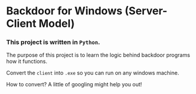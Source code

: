 # Backdoor for Windows (Server-Client Model)

### This project is written in `Python`.

The purpose of this project is to learn the logic behind backdoor programs how it functions.

Convert the `client` into `.exe` so you can run on any windows machine.

How to convert? A little of googling might help you out!
